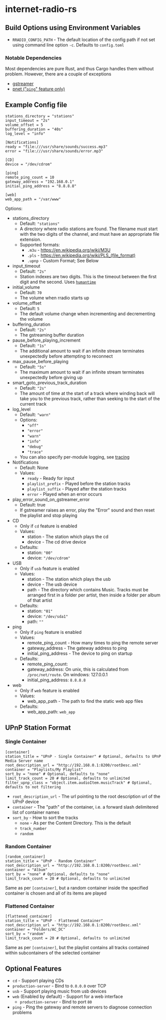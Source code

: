 # internet-radio-rs

## Build Options using Environment Variables

+ `RRADIO_CONFIG_PATH` - The default location of the config path if not set using command line option `-c`. Defaults to `config.toml`

### Notable Dependencies

Most dependencies are pure Rust, and thus Cargo handles them without problem.
However, there are a couple of exceptions

+ [gstreamer](https://gitlab.freedesktop.org/gstreamer/gstreamer-rs)
+ [pnet ("`ping`" feature only)](https://github.com/libpnet/libpnet)

## Example Config file
    stations_directory = "stations"
    input_timeout = "2s"
    volume_offset = 5
    buffering_duration = "40s"
    log_level = "info"

    [Notifications]
    ready = "file:///usr/share/sounds/success.mp3"
    error = "file:///usr/share/sounds/error.mp3"

    [CD]
    device = "/dev/cdrom"

    [ping]
    remote_ping_count = 10
    gateway_address = "192.168.0.1"
    initial_ping_address = "8.8.8.8"

    [web]
    web_app_path = "/var/www"


Options:
+ stations_directory
  + Default: `"stations"`
  + A directory where radio stations are found. The filename must start with the two digits of the channel, and must have an appropriate file extension.
  + Supported formats:
    + `.m3u` - https://en.wikipedia.org/wiki/M3U
    + `.pls` - https://en.wikipedia.org/wiki/PLS_(file_format)
    + `.upnp` - Custom Format; See Below
+ input_timeout
  + Default: `"2s"`
  + Station indexes are two digits. This is the timeout between the first digit and the second. Uses [`humantime`](https://docs.rs/humantime/2.0.1/humantime/)
+ initial_volume
  + Default: `70`
  + The volume when rradio starts up
+ volume_offset
  + Default: `5`
  + The default volume change when incrementing and decrementing the volume
+ buffering_duration
  + Default: `"2s"`
  + The gstreaming buffer duration
+ pause_before_playing_increment
  + Default: `"1s"`
  + The additional amount to wait if an infinite stream terminates unexpectedly before attempting to reconnect
+ max_pause_before_playing
  + Default: `"5s"`
  + The maximum amount to wait if an infinite stream terminates unexpectedly before giving up
+ smart_goto_previous_track_duration
  + Default: `"2s"`
  + The amount of time at the start of a track where winding back will take you to the previous track, rather than seeking to the start of the current track
+ log_level
  + Default: `"warn"`
  + Options:
    + `"off"`
    + `"error"`
    + `"warn"`
    + `"info"`
    + `"debug"`
    + `"trace"`
  + You can also specify per-module logging, see [tracing](https://docs.rs/tracing-subscriber/latest/tracing_subscriber/struct.EnvFilter.html)
+ Notifications
  + Default: None
  + Values:
    + `ready` - Ready for input
    + `playlist_prefix` - Played before the station tracks
    + `playlist_suffix` - Played after the station tracks
    + `error` - Played when an error occurs
+ play_error_sound_on_gstreamer_error
  + Default: true
  + If gstreamer raises an error, play the "Error" sound and then reset the playlist and stop playing
+ CD
  + Only if `cd` feature is enabled
  + Values:
    + station - The station which plays the cd
    + device - The cd drive device
  + Defaults:
    + station: `"00"`
    + device: `"/dev/cdrom"`
+ USB
  + Only if `usb` feature is enabled
  + Values:
    + station - The station which plays the usb
    + device - The usb device
    + path - The directory which contains Music. Tracks must be arranged first in a folder per artist, then inside a folder per album of that artist
  + Defaults:
    + station: `"01"`
    + device: `"/dev/sda1"`
    + path: `""`
+ ping
  + Only if `ping` feature is enabled
  + Values:
    + remote_ping_count - How many times to ping the remote server
    + gateway_address - The gateway address to ping
    + initial_ping_address - The device to ping on startup
  + Defaults:
    + remote_ping_count:
    + gateway_address: On unix, this is calculated from `/proc/net/route`. On windows: 127.0.0.1
    + initial_ping_address: `8.8.8.8`
+ web
  + Only if `web` feature is enabled
  + Values:
    + web_app_path - The path to find the static web app files
  + Defaults:
    + web_app_path: `web_app`

## UPnP Station Format

### Single Container

    [container]
    station_title = "UPnP - Single Container" # Optional, defaults to UPnP Media Server name
    root_description_url = "http://192.168.0.1:8200/rootDesc.xml"
    container = "Playlists/My Playlist"
    sort_by = "none" # Optional, defaults to "none"
    limit_track_count = 20 # Optional, defaults to unlimited
    filter_upnp_class = "object.item.audioItem.musicTrack" # Optional, defaults to not filtering


+ `root_description_url` - The url pointing to the root description url of the UPnP device
+ `container` - The "path" of the container, i.e. a forward slash delimitered list of container names
+ `sort_by` - How to sort the tracks
  + `none` - As per the Content Directory. This is the default
  + `track_number`
  + `random`

### Random Container

    [random_container]
    station_title = "UPnP - Random Container"
    root_description_url = "http://192.168.0.1:8200/rootDesc.xml"
    container = "Album"
    sort_by = "none" # Optional, defaults to "none"
    limit_track_count = 20 # Optional, defaults to unlimited

Same as per `[container]`, but a random container inside the specified container is chosen and all of its items are played

### Flattened Container

    [flattened_container]
    station_title = "UPnP - Flattened Container"
    root_description_url = "http://192.168.0.1:8200/rootDesc.xml"
    container = "Folders/AC_DC"
    sort_by = "random"
    limit_track_count = 20 # Optional, defaults to unlimited

Same as per `[container]`, but the playlist contains all tracks contained within subcontainers of the selected container

## Optional Features

+ `cd` - Support playing CDs
+ `production-server` - Bind to `0.0.0.0` over TCP
+ `usb` - Support playing music from usb devices
+ `web` (Enabled by default) - Support for a web interface
  + `production-server` - Bind to port `80`
+ `ping` - Ping the gateway and remote servers to diagnose connection problems
